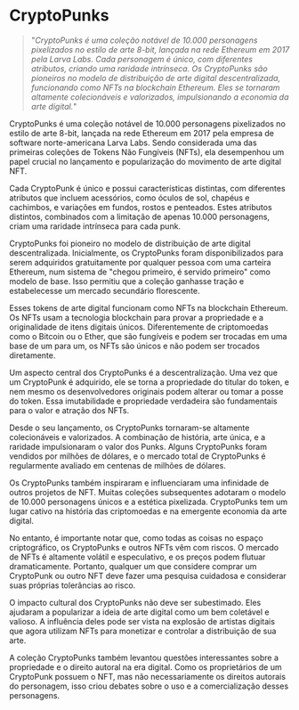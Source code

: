 # CryptoPunks

>"*CryptoPunks é uma coleção notável de 10.000 personagens pixelizados no estilo de arte 8-bit, lançada na rede Ethereum em 2017 pela Larva Labs. Cada personagem é único, com diferentes atributos, criando uma raridade intrínseca. Os CryptoPunks são pioneiros no modelo de distribuição de arte digital descentralizada, funcionando como NFTs na blockchain Ethereum. Eles se tornaram altamente colecionáveis e valorizados, impulsionando a economia da arte digital.*"

CryptoPunks é uma coleção notável de 10.000 personagens pixelizados no estilo de arte 8-bit, lançada na rede Ethereum em 2017 pela empresa de software norte-americana Larva Labs. Sendo considerada uma das primeiras coleções de Tokens Não Fungíveis (NFTs), ela desempenhou um papel crucial no lançamento e popularização do movimento de arte digital NFT.

Cada CryptoPunk é único e possui características distintas, com diferentes atributos que incluem acessórios, como óculos de sol, chapéus e cachimbos, e variações em fundos, rostos e penteados. Estes atributos distintos, combinados com a limitação de apenas 10.000 personagens, criam uma raridade intrínseca para cada punk.

CryptoPunks foi pioneiro no modelo de distribuição de arte digital descentralizada. Inicialmente, os CryptoPunks foram disponibilizados para serem adquiridos gratuitamente por qualquer pessoa com uma carteira Ethereum, num sistema de "chegou primeiro, é servido primeiro" como modelo de base. Isso permitiu que a coleção ganhasse tração e estabelecesse um mercado secundário florescente.

Esses tokens de arte digital funcionam como NFTs na blockchain Ethereum. Os NFTs usam a tecnologia blockchain para provar a propriedade e a originalidade de itens digitais únicos. Diferentemente de criptomoedas como o Bitcoin ou o Ether, que são fungíveis e podem ser trocadas em uma base de um para um, os NFTs são únicos e não podem ser trocados diretamente.

Um aspecto central dos CryptoPunks é a descentralização. Uma vez que um CryptoPunk é adquirido, ele se torna a propriedade do titular do token, e nem mesmo os desenvolvedores originais podem alterar ou tomar a posse do token. Essa imutabilidade e propriedade verdadeira são fundamentais para o valor e atração dos NFTs.

Desde o seu lançamento, os CryptoPunks tornaram-se altamente colecionáveis e valorizados. A combinação de história, arte única, e a raridade impulsionaram o valor dos Punks. Alguns CryptoPunks foram vendidos por milhões de dólares, e o mercado total de CryptoPunks é regularmente avaliado em centenas de milhões de dólares.

Os CryptoPunks também inspiraram e influenciaram uma infinidade de outros projetos de NFT. Muitas coleções subsequentes adotaram o modelo de 10.000 personagens únicos e a estética pixelizada. CryptoPunks tem um lugar cativo na história das criptomoedas e na emergente economia da arte digital.

No entanto, é importante notar que, como todas as coisas no espaço criptográfico, os CryptoPunks e outros NFTs vêm com riscos. O mercado de NFTs é altamente volátil e especulativo, e os preços podem flutuar dramaticamente. Portanto, qualquer um que considere comprar um CryptoPunk ou outro NFT deve fazer uma pesquisa cuidadosa e considerar suas próprias tolerâncias ao risco.

O impacto cultural dos CryptoPunks não deve ser subestimado. Eles ajudaram a popularizar a ideia de arte digital como um bem coletável e valioso. A influência deles pode ser vista na explosão de artistas digitais que agora utilizam NFTs para monetizar e controlar a distribuição de sua arte.

A coleção CryptoPunks também levantou questões interessantes sobre a propriedade e o direito autoral na era digital. Como os proprietários de um CryptoPunk possuem o NFT, mas não necessariamente os direitos autorais do personagem, isso criou debates sobre o uso e a comercialização desses personagens.
